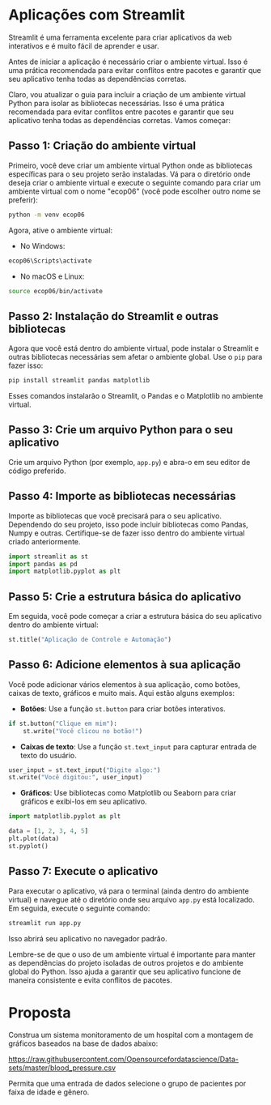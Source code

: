# Aplicações com Streamlit

Streamlit é uma ferramenta excelente para criar aplicativos da web interativos e é muito fácil de aprender e usar.

Antes de iniciar a aplicação é necessário criar o ambiente virtual. Isso é uma prática recomendada para evitar conflitos entre pacotes e garantir que seu aplicativo tenha todas as dependências corretas.

Claro, vou atualizar o guia para incluir a criação de um ambiente virtual Python para isolar as bibliotecas necessárias. Isso é uma prática recomendada para evitar conflitos entre pacotes e garantir que seu aplicativo tenha todas as dependências corretas. Vamos começar:

## Passo 1: Criação do ambiente virtual

Primeiro, você deve criar um ambiente virtual Python onde as bibliotecas específicas para o seu projeto serão instaladas. Vá para o diretório onde deseja criar o ambiente virtual e execute o seguinte comando para criar um ambiente virtual com o nome "ecop06" (você pode escolher outro nome se preferir):

```bash
python -m venv ecop06
```

Agora, ative o ambiente virtual:

- No Windows:

```bash
ecop06\Scripts\activate
```

- No macOS e Linux:

```bash
source ecop06/bin/activate
```

## Passo 2: Instalação do Streamlit e outras bibliotecas

Agora que você está dentro do ambiente virtual, pode instalar o Streamlit e outras bibliotecas necessárias sem afetar o ambiente global. Use o `pip` para fazer isso:

```bash
pip install streamlit pandas matplotlib
```

Esses comandos instalarão o Streamlit, o Pandas e o Matplotlib no ambiente virtual.

## Passo 3: Crie um arquivo Python para o seu aplicativo

Crie um arquivo Python (por exemplo, `app.py`) e abra-o em seu editor de código preferido.

## Passo 4: Importe as bibliotecas necessárias

Importe as bibliotecas que você precisará para o seu aplicativo. Dependendo do seu projeto, isso pode incluir bibliotecas como Pandas, Numpy e outras. Certifique-se de fazer isso dentro do ambiente virtual criado anteriormente.

```python
import streamlit as st
import pandas as pd
import matplotlib.pyplot as plt
```

## Passo 5: Crie a estrutura básica do aplicativo

Em seguida, você pode começar a criar a estrutura básica do seu aplicativo dentro do ambiente virtual:

```python
st.title("Aplicação de Controle e Automação")
```

## Passo 6: Adicione elementos à sua aplicação

Você pode adicionar vários elementos à sua aplicação, como botões, caixas de texto, gráficos e muito mais. Aqui estão alguns exemplos:

- **Botões**: Use a função `st.button` para criar botões interativos.

```python
if st.button("Clique em mim"):
    st.write("Você clicou no botão!")
```

- **Caixas de texto**: Use a função `st.text_input` para capturar entrada de texto do usuário.

```python
user_input = st.text_input("Digite algo:")
st.write("Você digitou:", user_input)
```

- **Gráficos**: Use bibliotecas como Matplotlib ou Seaborn para criar gráficos e exibi-los em seu aplicativo.

```python
import matplotlib.pyplot as plt

data = [1, 2, 3, 4, 5]
plt.plot(data)
st.pyplot()
```

## Passo 7: Execute o aplicativo

Para executar o aplicativo, vá para o terminal (ainda dentro do ambiente virtual) e navegue até o diretório onde seu arquivo `app.py` está localizado. Em seguida, execute o seguinte comando:

```bash
streamlit run app.py
```

Isso abrirá seu aplicativo no navegador padrão.

Lembre-se de que o uso de um ambiente virtual é importante para manter as dependências do projeto isoladas de outros projetos e do ambiente global do Python. Isso ajuda a garantir que seu aplicativo funcione de maneira consistente e evita conflitos de pacotes.

# Proposta

Construa um sistema monitoramento de um hospital com a montagem de gráficos baseados na base de dados abaixo:

https://raw.githubusercontent.com/Opensourcefordatascience/Data-sets/master/blood_pressure.csv

Permita que uma entrada de dados selecione o grupo de pacientes por faixa de idade e gênero.
